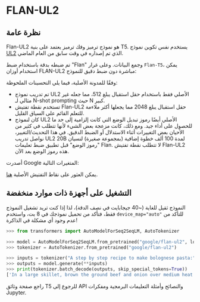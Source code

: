 # FLAN-UL2

## نظرة عامة

Flan-UL2 هو نموذج ترميز وفك ترميز يعتمد على بنية T5. يستخدم نفس تكوين نموذج [UL2](ul2) الذي تم إصداره في وقت سابق من العام الماضي.

تم ضبطه بدقة باستخدام ضبط "Flan" وجمع البيانات. وعلى غرار `Flan-T5`، يمكن استخدام أوزان FLAN-UL2 مباشرة دون ضبط دقيق للنموذج:

وفقًا للمدونة الأصلية، فيما يلي التحسينات الملحوظة:

- تم تدريب نموذج UL2 الأصلي فقط باستخدام حقل استقبال يبلغ 512، مما جعله غير مثالي لـ N-shot prompting حيث N كبير.
- تستخدم نقطة تفتيش Flan-UL2 حقل استقبال يبلغ 2048 مما يجعلها أكثر ملاءمة للتعلم القائم على السياق القليل.
- كان لنموذج UL2 الأصلي أيضًا رموز تبديل الوضع التي كانت إلزامية إلى حد ما للحصول على أداء جيد. ومع ذلك، كانت مزعجة بعض الشيء لأنها تتطلب في كثير من الأحيان بعض التغييرات أثناء الاستدلال أو الضبط الدقيق. في هذا التحديث/التغيير، نواصل تدريب UL2 20B لمدة 100 ألف خطوة إضافية (بمجموعة صغيرة) لنسيان "رموز الوضع" قبل تطبيق ضبط تعليمات Flan. لا تتطلب نقطة تفتيش Flan-UL2 هذه رموز الوضع بعد الآن.

أصدرت Google المتغيرات التالية:

يمكن العثور على نقاط التفتيش الأصلية [هنا](https://github.com/google-research/t5x/blob/main/docs/models.md#flan-ul2-checkpoints).

## التشغيل على أجهزة ذات موارد منخفضة

النموذج ثقيل للغاية (~40 جيجابايت في نصف الدقة)، لذا إذا كنت تريد تشغيل النموذج فقط، فتأكد من تحميل نموذجك في 8 بت، واستخدم `device_map="auto"` للتأكد من عدم وجود أي مشكلة في الذاكرة!

```python
>>> from transformers import AutoModelForSeq2SeqLM, AutoTokenizer

>>> model = AutoModelForSeq2SeqLM.from_pretrained("google/flan-ul2", load_in_8bit=True, device_map="auto")
>>> tokenizer = AutoTokenizer.from_pretrained("google/flan-ul2")

>>> inputs = tokenizer("A step by step recipe to make bolognese pasta:", return_tensors="pt")
>>> outputs = model.generate(**inputs)
>>> print(tokenizer.batch_decode(outputs, skip_special_tokens=True))
['In a large skillet, brown the ground beef and onion over medium heat. Add the garlic']
```

<Tip>

راجع صفحة وثائق T5 للرجوع إلى API والنصائح وأمثلة التعليمات البرمجية ومفكرات Jupyter.

</Tip>